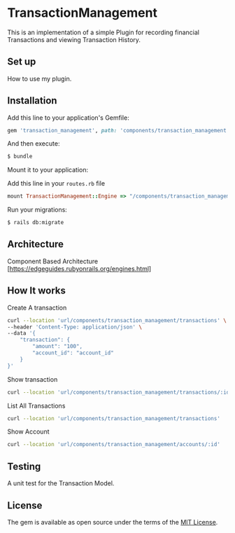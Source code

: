 # TransactionManagement
This is an implementation of a simple Plugin for recording financial Transactions and viewing Transaction History.

## Set up
How to use my plugin.

## Installation
Add this line to your application's Gemfile:

```ruby
gem 'transaction_management', path: 'components/transaction_management'
```

And then execute:
```bash
$ bundle
```

Mount it to your application:

Add this line in your `routes.rb` file
```rb
mount TransactionManagement::Engine => "/components/transaction_management"
```
Run your migrations:
```bash
$ rails db:migrate
```

## Architecture

Component Based Architecture [https://edgeguides.rubyonrails.org/engines.html]

## How It works

Create A transaction

```bash
curl --location 'url/components/transaction_management/transactions' \
--header 'Content-Type: application/json' \
--data '{
    "transaction": {
        "amount": "100",
        "account_id": "account_id"
    }
}'
```

Show transaction

```bash
curl --location 'url/components/transaction_management/transactions/:id'
```

List All Transactions

```bash
curl --location 'url/components/transaction_management/transactions'
```

Show Account
```bash
curl --location 'url/components/transaction_management/accounts/:id'
```

## Testing
A unit test for the Transaction Model.

## License
The gem is available as open source under the terms of the [MIT License](https://opensource.org/licenses/MIT).
